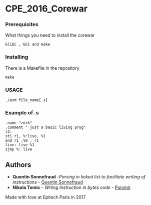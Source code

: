# CPE_2016_Corewar

### Prerequisites

What things you need to install the corewar

```
GlibC , GCC and make
```

### Installing

There is a Makefile in the repository

```
make
```

### USAGE

```
./asm file_name[.s]
```

### Example of .s

```
.name "zork"
.comment " just a basic living prog"
l2:
sti r1, %:live, %1
and r1 ,%0 , r1
live: live %1
zjmp %: live
```

## Authors

* **Quentin Sonnefraud** -*Parsing in linked list to facilitate writing of instructions* - [Quentin Sonnefraud](https://github.com/Vatoth)
* **Nikola Tomic** - *Wrting Instruction in bytes code* - [Pujomir](https://github.com/Pujomir)

Made with love at Epitech Paris in 2017
